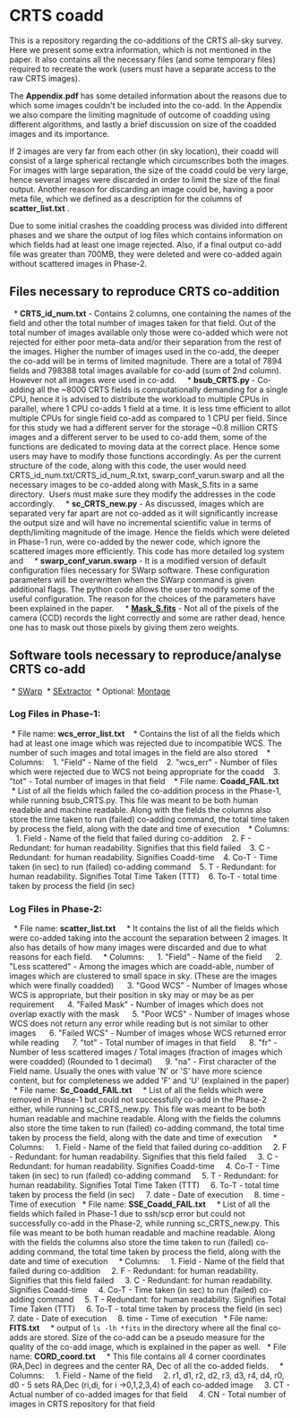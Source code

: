 # CRTS coadd 
This is a repository regarding the co-additions of the CRTS all-sky survey. 
Here we present some extra information, which is not mentioned in the paper. It also contains all the necessary files (and some temporary files) required to recreate the work (users must have a separate access to the raw CRTS images).

The **Appendix.pdf** has some detailed information about the reasons due to which some images couldn't be included into the co-add.
In the Appendix we also compare the limiting magnitude of outcome of coadding using different algorithms, and lastly a brief discussion on size of the coadded images and its importance. 

If 2 images are very far from each other (in sky location), their coadd will consist of a large spherical rectangle which circumscribes both the images. For images with large separation, the size of the coadd could be very large, hence several images were discarded in order to limit the size of the final output. Another reason for discarding an image could be, having a poor meta file, which we defined as a description for the columns of **scatter_list.txt** .  

Due to some initial crashes the coadding process was divided into different phases and we share the output of log files which contains information on which fields had at least one image rejected. Also, if a final output co-add file was greater than 700MB, they were deleted and were co-added again without scattered images in Phase-2.


## Files necessary to reproduce CRTS co-addition
  * **CRTS_id_num.txt** - Contains 2 columns, one containing the names of the field and other the total number of images taken for that field. Out of the total number of images available only those were co-added which were not rejected for either poor meta-data and/or their separation from the rest of the images. Higher the number of images used in the co-add, the deeper the co-add will be in terms of limited magnitude. There are a total of 7894 fields and 798388 total images available for co-add (sum of 2nd column). However not all images were used in co-add.
  
  * **bsub_CRTS.py** - Co-adding all the ~8000 CRTS fields is computationally demanding for a single CPU, hence it is advised to distribute the workload to multiple CPUs in parallel, where 1 CPU co-adds 1 field at a time. It is less time efficient to allot multiple CPUs for single field co-add as compared to 1 CPU per field. Since for this study we had a different server for the storage ~0.8 million CRTS images and a different server to be used to co-add them, some of the functions are dedicated to moving data at the correct place. Hence some users may have to modify those functions accordingly. As per the current structure of the code, along with this code, the user would need CRTS_id_num.txt/CRTS_id_num_R.txt, swarp_conf_varun.swarp and all the necessary images to be co-added along with Mask_S.fits in a same directory.  Users must make sure they modify the addresses in the code accordingly. 
  
  * **sc_CRTS_new.py** - As discussed, images which are separated very far apart are not co-added as it will significantly increase the output size and will have no incremental scientific value in terms of depth/limiting magnitude of the image. Hence the fields which were deleted in Phase-1 run, were co-added by the newer code, which ignore the scattered images more efficiently. This code has more detailed log system and 
  
  * **swarp_conf_varun.swarp** - It is a modified version of default configuration files necessary for SWarp software. These configuration parameters will be overwritten when the SWarp command is given additional flags. The python code allows the user to modify some of the useful configuration. The reason for the choices of the parameters have been explained in the paper.
  
  * [**Mask_S.fits**](https://drive.google.com/file/d/1ocMkvuA4lURhDvn7RexaMpjFlWUZUxtn/view?usp=sharing) - Not all of the pixels of the camera (CCD) records the light correctly and some are rather dead, hence one has to mask out those pixels by giving them zero weights.  
  
## Software tools necessary to reproduce/analyse CRTS co-add
 * [SWarp](https://github.com/astromatic/swarp)
 * [SExtractor](https://www.astromatic.net/software/sextractor)
 * Optional: [Montage](http://montage.ipac.caltech.edu/docs/index.html)
  
### Log Files in Phase-1:
 * File name: **wcs_error_list.txt**
   * Contains the list of all the fields which had at least one image which was rejected due to incompatible WCS. The number of such images and total images in the field are also stored
   * Columns:
   1. "Field" - Name of the field
   2. "wcs_err" - Number of files which were rejected due to WCS not being appropriate for the coadd
   3. "tot" - Total number of images in that field
  
 * File name: **Coadd_FAIL.txt**
   * List of all the fields which failed the co-addition process in the Phase-1, while running bsub_CRTS.py. This file was meant to be both human readable and machine readable. Along with the fields the columns also store the time taken to run (failed) co-adding command, the total time taken by process the field, along with the date and time of execution
   * Columns:
   1. Field - Name of the field that failed during co-addition
   2. F - Redundant: for human readability. Signifies that this field failed
   3. C - Redundant: for human readability. Signifies Coadd-time
   4. Co-T - Time taken (in sec) to run (failed) co-adding command
   5. T - Redundant: for human readability. Signifies Total Time Taken (TTT)
   6. To-T - total time taken by process the field (in sec)


### Log Files in Phase-2: 
  * File name: **scatter_list.txt**
    * It contains the list of all the fields which were co-added taking into the account the separation between 2 images. It also has details of how many images were discarded and due to what reasons for each field.
    * Columns: 
     1. "Field" - Name of the field
     2. "Less scattered" - Among the images which are coadd-able, number of images which are clustered to small space in sky. (These are the images which were finally coadded)
     3. "Good WCS" - Number of Images whose WCS is appropriate, but their position in sky may or may be as per requirement
     4. "Failed Mask" - Number of images which does not overlap exactly with the mask
     5. "Poor WCS" - Number of images whose WCS does not return any error while reading but is not similar to other images
     6. "Failed WCS" - Number of images whose WCS returned error while reading 
     7. "tot" - Total number of images in that field
     8. "fr" - Number of less scattered images / Total images (fraction of images which were coadded) (Rounded to 1 decimal)
     9. "na" - First character of the Field name. Usually the ones with value 'N' or 'S' have more science content, but for completeness we added 'F' and 'U' (explained in the paper)
  * File name: **Sc_Coadd_FAIL.txt**
    * List of all the fields which were removed in Phase-1 but could not successfully co-add in the Phase-2 either, while running sc_CRTS_new.py. This file was meant to be both human readable and machine readable. Along with the fields the columns also store the time taken to run (failed) co-adding command, the total time taken by process the field, along with the date and time of execution
    * Columns:
    1. Field - Name of the field that failed during co-addition
    2. F - Redundant: for human readability. Signifies that this field failed
    3. C - Redundant: for human readability. Signifies Coadd-time
    4. Co-T - Time taken (in sec) to run (failed) co-adding command
    5. T - Redundant: for human readability. Signifies Total Time Taken (TTT)
    6. To-T - total time taken by process the field (in sec)
    7. date - Date of execution
    8. time - Time of execution
  * File name: **SSE_Coadd_FAIL.txt**
    * List of all the fields which failed in Phase-1 due to ssh/scp error but could not successfully co-add in the Phase-2, while running sc_CRTS_new.py. This file was meant to be both human readable and machine readable. Along with the fields the columns also store the time taken to run (failed) co-adding command, the total time taken by process the field, along with the date and time of execution
    * Columns:
    1. Field - Name of the field that failed during co-addition
    2. F - Redundant: for human readability. Signifies that this field failed
    3. C - Redundant: for human readability. Signifies Coadd-time
    4. Co-T - Time taken (in sec) to run (failed) co-adding command
    5. T - Redundant: for human readability. Signifies Total Time Taken (TTT)
    6. To-T - total time taken by process the field (in sec)
    7. date - Date of execution
    8. time - Time of execution
  * File name: **FITS.txt**
    * output of `ls -lh *fits` in the directory where all the final co-adds are stored. Size of the co-add can be a pseudo measure for the quality of the co-add image, which is explained in the paper as well. 
  * File name: **CORD_coord.txt**
    * This file contains all 4 corner coordinates (RA,Dec) in degrees and the center RA, Dec of all the co-added fields. 
    * Columns:
    1. Field - Name of the field
    2. r1, d1, r2, d2, r3, d3, r4, d4, r0, d0 - 5 sets RA,Dec (ri,di, for i ->0,1,2,3,4) of each co-added image
    3. CT - Actual number of co-added images for that field
    4. CN - Total number of images in CRTS repository for that field 
    
